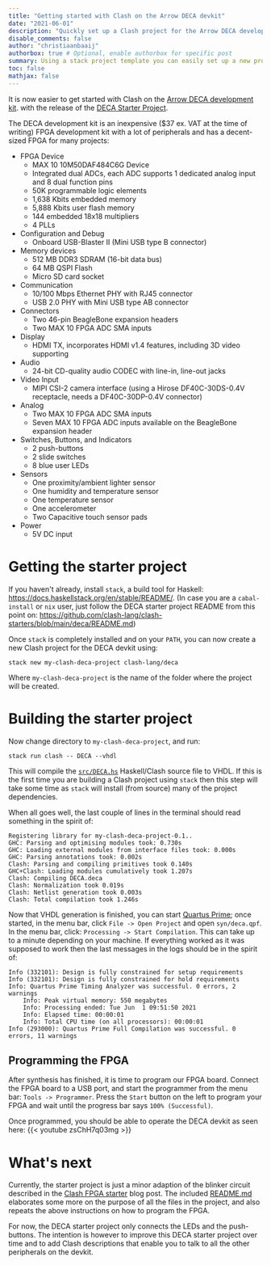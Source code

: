 ```yaml
---
title: "Getting started with Clash on the Arrow DECA devkit"
date: "2021-06-01"
description: "Quickly set up a Clash project for the Arrow DECA development board"
disable_comments: false
author: "christiaanbaaij"
authorbox: true # Optional, enable authorbox for specific post
summary: Using a stack project template you can easily set up a new project for the Arrow DECA development board which contains an Intel MAX10 FPGA (50K LEs; 1638 Kbit memory) and a lot of peripherals (10/100 Mbps EtherNet; HDMI TX; USB 2.0 PHY; audio CODEC; etc). The project template contains and LED-blinker created in Clash and a Quartus project that automatically loads the Clash generated files.
toc: false
mathjax: false
---
```


It is now easier to get started with Clash on the
[Arrow DECA development kit](https://www.arrow.com/en/products/deca/arrow-development-tools).
with the release of the [DECA Starter Project](https://github.com/clash-lang/clash-starters/blob/main/deca/README.md).

The DECA development kit is an inexpensive ($37 ex. VAT at the time of writing) FPGA development kit with a lot of peripherals and has a decent-sized FPGA for many projects:

* FPGA Device
  *  MAX 10 10M50DAF484C6G Device
  *  Integrated dual ADCs, each ADC supports 1 dedicated analog input and 8 dual function pins
  *  50K programmable logic elements
  *  1,638 Kbits embedded memory
  *  5,888 Kbits user flash memory
  *  144 embedded 18x18 multipliers
  *  4 PLLs
* Configuration and Debug
  * Onboard USB-Blaster II (Mini USB type B connector)
* Memory devices
  * 512 MB DDR3 SDRAM (16-bit data bus)
  * 64 MB QSPI Flash
  * Micro SD card socket
* Communication
  * 10/100 Mbps Ethernet PHY with RJ45 connector
  * USB 2.0 PHY with Mini USB type AB connector
* Connectors
  * Two 46-pin BeagleBone expansion headers
  * Two MAX 10 FPGA ADC SMA inputs
* Display
  * HDMI TX, incorporates HDMI v1.4 features, including 3D video supporting
* Audio
  * 24-bit CD-quality audio CODEC with line-in, line-out jacks
* Video Input
  * MIPI CSI-2 camera interface (using a Hirose DF40C-30DS-0.4V receptacle, needs a DF40C-30DP-0.4V connector)
* Analog
  * Two MAX 10 FPGA ADC SMA inputs
  * Seven MAX 10 FPGA ADC inputs available on the BeagleBone expansion header
* Switches, Buttons, and Indicators
  * 2 push-buttons
  * 2 slide switches
  * 8 blue user LEDs
* Sensors
  * One proximity/ambient lighter sensor
  * One humidity and temperature sensor
  * One temperature sensor
  * One accelerometer
  * Two Capacitive touch sensor pads
* Power
  * 5V DC input

# Getting the starter project
If you haven't already, install `stack`, a build tool for Haskell: https://docs.haskellstack.org/en/stable/README/.
(In case you are a `cabal-install` or `nix` user, just follow the DECA starter project README from this point on: https://github.com/clash-lang/clash-starters/blob/main/deca/README.md)

Once `stack` is completely installed and on your `PATH`, you can now create a new Clash project for the DECA devkit using:

```
stack new my-clash-deca-project clash-lang/deca
```

Where `my-clash-deca-project` is the name of the folder where the project will be created.

# Building the starter project
Now change directory to `my-clash-deca-project`, and run:

```
stack run clash -- DECA --vhdl
```

This will compile the [`src/DECA.hs`](https://github.com/clash-lang/clash-starters/blob/2c19ceb566f4137bfd3fd6222aedd4a75dece4c5/deca/src/DECA.hs) Haskell/Clash source file to VHDL.
If this is the first time you are building a Clash project using `stack` then this step will take some time as `stack` will install (from source) many of the project dependencies.

When all goes well, the last couple of lines in the terminal should read something in the spirit of:

```
Registering library for my-clash-deca-project-0.1..
GHC: Parsing and optimising modules took: 0.730s
GHC: Loading external modules from interface files took: 0.000s
GHC: Parsing annotations took: 0.002s
Clash: Parsing and compiling primitives took 0.140s
GHC+Clash: Loading modules cumulatively took 1.207s
Clash: Compiling DECA.deca
Clash: Normalization took 0.019s
Clash: Netlist generation took 0.003s
Clash: Total compilation took 1.246s
```

Now that VHDL generation is finished, you can start [Quartus Prime](https://fpgasoftware.intel.com/?edition=lite); once started, in the menu bar, click `File -> Open Project` and open `syn/deca.qpf`.
In the menu bar, click: `Processing -> Start Compilation`.
This can take up to a minute depending on your machine.
If everything worked as it was supposed to work then the last messages in the logs should be in the spirit of:

```
Info (332101): Design is fully constrained for setup requirements
Info (332101): Design is fully constrained for hold requirements
Info: Quartus Prime Timing Analyzer was successful. 0 errors, 2 warnings
	Info: Peak virtual memory: 550 megabytes
	Info: Processing ended: Tue Jun  1 09:51:50 2021
	Info: Elapsed time: 00:00:01
	Info: Total CPU time (on all processors): 00:00:01
Info (293000): Quartus Prime Full Compilation was successful. 0 errors, 11 warnings
```

## Programming the FPGA
After synthesis has finished, it is time to program our FPGA board.
Connect the FPGA board to a USB port, and start the programmer from the menu bar: `Tools -> Programmer`.
Press the `Start` button on the left to program your FPGA and wait until the progress bar says `100% (Successful)`.

Once programmed, you should be able to operate the DECA devkit as seen here: {{< youtube zsChH7q03mg >}}

# What's next
Currently, the starter project is just a minor adaption of the blinker circuit described in the [Clash FPGA starter](https://qbaylogic.com/all/clash/clash-fpga-starter/) blog post.
The included [README.md](https://github.com/clash-lang/clash-starters/blob/main/deca/README.md) elaborates some more on the purpose of all the files in the project, and also repeats the above instructions on how to program the FPGA.

For now, the DECA starter project only connects the LEDs and the push-buttons.
The intention is however to improve this DECA starter project over time and to add Clash descriptions that enable you to talk to all the other peripherals on the devkit.
